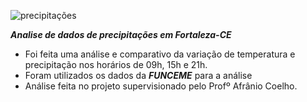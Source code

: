 ![precipitações](https://user-images.githubusercontent.com/72771600/129651448-05aa0ed2-08de-4a7a-9785-332041490337.png)

***Analise de dados de precipitações em Fortaleza-CE***
- Foi feita uma análise e comparativo da variação de temperatura e precipitação nos horários de 09h, 15h e 21h.
- Foram utilizados os dados da ***FUNCEME*** para a análise
- Análise feita no projeto supervisionado pelo Profº Afrânio Coelho. 
